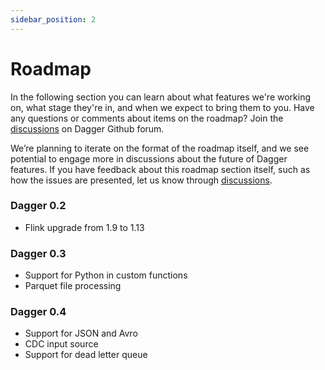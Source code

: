 ```yaml
---
sidebar_position: 2
---
```


# Roadmap

In the following section you can learn about what features we're working on, what stage they're in, and when we expect to bring them to you. Have any questions or comments about items on the roadmap? Join the [discussions](https://github.com/goto/dagger/discussions) on Dagger Github forum.

We’re planning to iterate on the format of the roadmap itself, and we see potential to engage more in discussions about the future of Dagger features. If you have feedback about this roadmap section itself, such as how the issues are presented, let us know through [discussions](https://github.com/goto/dagger/discussions).

### Dagger 0.2
* Flink upgrade from 1.9 to 1.13

### Dagger 0.3
* Support for Python in custom functions
* Parquet file processing

### Dagger 0.4
* Support for JSON and Avro
* CDC input source
* Support for dead letter queue
